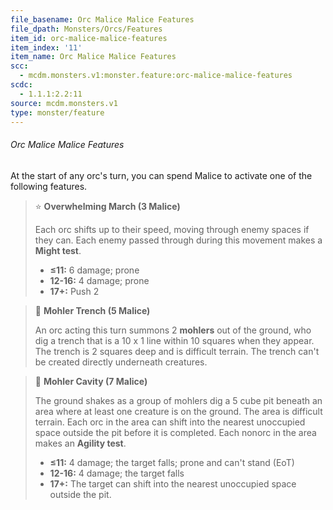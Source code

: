 ```yaml
---
file_basename: Orc Malice Malice Features
file_dpath: Monsters/Orcs/Features
item_id: orc-malice-malice-features
item_index: '11'
item_name: Orc Malice Malice Features
scc:
  - mcdm.monsters.v1:monster.feature:orc-malice-malice-features
scdc:
  - 1.1.1:2.2:11
source: mcdm.monsters.v1
type: monster/feature
---
```


###### Orc Malice Malice Features

At the start of any orc's turn, you can spend Malice to activate one of the following features.

<!-- -->
> ⭐️ **Overwhelming March (3 Malice)**
>
> Each orc shifts up to their speed, moving through enemy spaces if they can. Each enemy passed through during this movement makes a **Might test**.
>
> - **≤11:** 6 damage; prone
> - **12-16:** 4 damage; prone
> - **17+:** Push 2

<!-- -->
> 🔳 **Mohler Trench (5 Malice)**
>
> An orc acting this turn summons 2 **mohlers** out of the ground, who dig a trench that is a 10 x 1 line within 10 squares when they appear. The trench is 2 squares deep and is difficult terrain. The trench can't be created directly underneath creatures.

<!-- -->
> 🔳 **Mohler Cavity (7 Malice)**
>
> The ground shakes as a group of mohlers dig a 5 cube pit beneath an area where at least one creature is on the ground. The area is difficult terrain. Each orc in the area can shift into the nearest unoccupied space outside the pit before it is completed. Each nonorc in the area makes an **Agility test**.
>
> - **≤11:** 4 damage; the target falls; prone and can't stand (EoT)
> - **12-16:** 4 damage; the target falls
> - **17+:** The target can shift into the nearest unoccupied space outside the pit.
